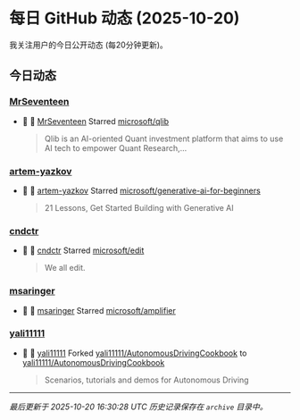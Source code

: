 # 每日 GitHub 动态 (2025-10-20)

我关注用户的今日公开动态 (每20分钟更新)。

## 今日动态

### [MrSeventeen](https://github.com/MrSeventeen)
- 🌟 👤 [MrSeventeen](https://github.com/MrSeventeen) Starred [microsoft/qlib](https://github.com/microsoft/qlib)
  > Qlib is an AI-oriented Quant investment platform that aims to use AI tech to empower Quant Research,...

### [artem-yazkov](https://github.com/artem-yazkov)
- 🌟 👤 [artem-yazkov](https://github.com/artem-yazkov) Starred [microsoft/generative-ai-for-beginners](https://github.com/microsoft/generative-ai-for-beginners)
  > 21 Lessons, Get Started Building with Generative AI 

### [cndctr](https://github.com/cndctr)
- 🌟 👤 [cndctr](https://github.com/cndctr) Starred [microsoft/edit](https://github.com/microsoft/edit)
  > We all edit.

### [msaringer](https://github.com/msaringer)
- 🌟 👤 [msaringer](https://github.com/msaringer) Starred [microsoft/amplifier](https://github.com/microsoft/amplifier)

### [yali11111](https://github.com/yali11111)
- 🍴 👤 [yali11111](https://github.com/yali11111) Forked [yali11111/AutonomousDrivingCookbook](https://github.com/yali11111/AutonomousDrivingCookbook) to [yali11111/AutonomousDrivingCookbook](https://github.com/yali11111/AutonomousDrivingCookbook)
  > Scenarios, tutorials and demos for Autonomous Driving


---
*最后更新于 2025-10-20 16:30:28 UTC*
*历史记录保存在 `archive` 目录中。*
